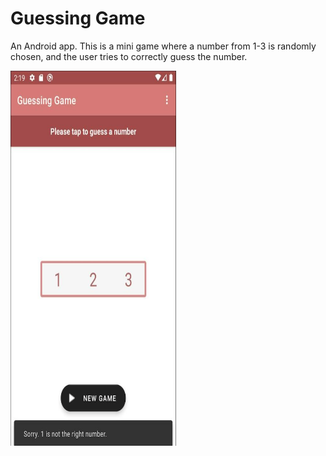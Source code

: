 # Guessing Game
An Android app.
This is a mini game where a number from 1-3 is randomly chosen, and the user tries to correctly guess the number.

<img src="/screenshots/guessing_game.png" width=265 height=600 align=center>

